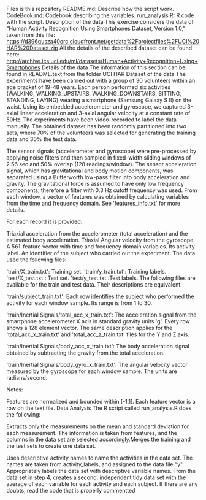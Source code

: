 Files is this repository
README.md: Describe how the script work.
CodeBook.md: Codebook describing the variables.
run_analysis.R: R code with the script.
Description of the data
This exercise considers the data of "Human Activity Recognition Using Smartphones Dataset, Version 1.0," taken from this file: https://d396qusza40orc.cloudfront.net/getdata%2Fprojectfiles%2FUCI%20HAR%20Dataset.zip
All the details of the described dataset can be found here: http://archive.ics.uci.edu/ml/datasets/Human+Activity+Recognition+Using+Smartphones
Details of the data
The information of this section can be found in README.text from the folder UCI HAR Dataset of the data
The experiments have been carried out with a group of 30 volunteers within an age bracket of 19-48 years. Each person performed six activities (WALKING, WALKING_UPSTAIRS, WALKING_DOWNSTAIRS, SITTING, STANDING, LAYING) wearing a smartphone (Samsung Galaxy S II) on the waist. Using its embedded accelerometer and gyroscope, we captured 3-axial linear acceleration and 3-axial angular velocity at a constant rate of 50Hz. The experiments have been video-recorded to label the data manually. The obtained dataset has been randomly partitioned into two sets, where 70% of the volunteers was selected for generating the training data and 30% the test data.

The sensor signals (accelerometer and gyroscope) were pre-processed by applying noise filters and then sampled in fixed-width sliding windows of 2.56 sec and 50% overlap (128 readings/window). The sensor acceleration signal, which has gravitational and body motion components, was separated using a Butterworth low-pass filter into body acceleration and gravity. The gravitational force is assumed to have only low frequency components, therefore a filter with 0.3 Hz cutoff frequency was used. From each window, a vector of features was obtained by calculating variables from the time and frequency domain. See 'features_info.txt' for more details.

For each record it is provided:

Triaxial acceleration from the accelerometer (total acceleration) and the estimated body acceleration.
Triaxial Angular velocity from the gyroscope.
A 561-feature vector with time and frequency domain variables.
Its activity label.
An identifier of the subject who carried out the experiment.
The data used the following files:

'train/X_train.txt': Training set.
'train/y_train.txt': Training labels.
'test/X_test.txt': Test set.
'test/y_test.txt':Test labels.
The following files are available for the train and test data. Their descriptions are equivalent.

'train/subject_train.txt': Each row identifies the subject who performed the activity for each window sample. Its range is from 1 to 30.

'train/Inertial Signals/total_acc_x_train.txt': The acceleration signal from the smartphone accelerometer X axis in standard gravity units 'g'. Every row shows a 128 element vector. The same description applies for the 'total_acc_x_train.txt' and 'total_acc_z_train.txt' files for the Y and Z axis.

'train/Inertial Signals/body_acc_x_train.txt': The body acceleration signal obtained by subtracting the gravity from the total acceleration.

'train/Inertial Signals/body_gyro_x_train.txt': The angular velocity vector measured by the gyroscope for each window sample. The units are radians/second.

Notes:

Features are normalized and bounded within [-1,1].
Each feature vector is a row on the text file.
Data Analysis
The R script called run_analysis.R does the following:

Extracts only the measurements on the mean and standard deviation for each measurement. The information is taken from features, and the columns in the data set are selected accordingly.Merges the training and the test sets to create one data set.

Uses descriptive activity names to name the activities in the data set. The names are taken from activity_labels, and assigned to the data file "y"
Appropriately labels the data set with descriptive variable names.
From the data set in step 4, creates a second, independent tidy data set with the average of each variable for each activity and each subject.
If there are any doubts, read the code that is properly commentted
